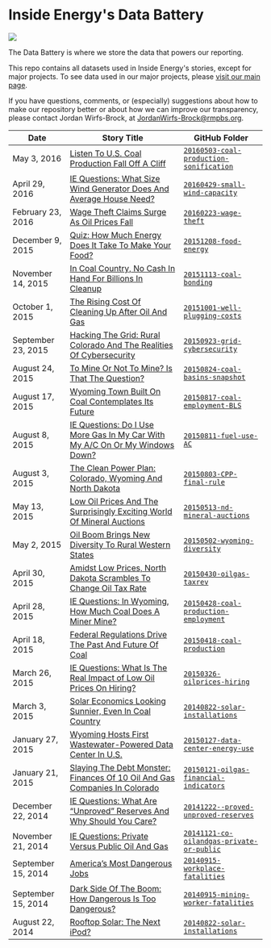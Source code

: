 # Inside Energy's Data Battery

![](http://insideenergy.org/files/2015/07/data_battery_logo.jpg)

The Data Battery is where we store the data that powers our reporting.

This repo contains all datasets used in Inside Energy's stories, except for major projects. To see data used in our major projects, please [visit our main page](https://github.com/InsideEnergy).

If you have questions, comments, or (especially) suggestions about how to make our repository better or about how we can improve our transparency, please contact Jordan Wirfs-Brock, at JordanWirfs-Brock@rmpbs.org.

Date | Story Title | GitHub Folder
---------|-----|-----
May 3, 2016 | [Listen To U.S. Coal Production Fall Off A Cliff](http://insideenergy.org/2016/05/03/listen-to-u-s-coal-production-fall-off-a-cliff/) | [`20160503-coal-production-sonification`](/20160503-coal-production-sonification)
April 29, 2016 | [IE Questions: What Size Wind Generator Does And Average House Need?](ie-questions-what-size-wind-generator-does-an-average-house-need) | [`20160429-small-wind-capacity`](/20160429-small-wind-capacity)
February 23, 2016 | [Wage Theft Claims Surge As Oil Prices Fall](http://insideenergy.org/2016/02/22/wage-theft-claims-surge-as-oil-prices-fall/) | [`20160223-wage-theft`](/20160223-wage-theft)
December 9, 2015 | [Quiz: How Much Energy Does It Take To Make Your Food?](http://insideenergy.org/2015/12/08/quiz-how-much-energy-does-it-take-to-make-your-food/) | [`20151208-food-energy`](/20151208-food-energy)
November 14, 2015 | [In Coal Country, No Cash In Hand For Billions In Cleanup](http://insideenergy.org/2015/11/14/in-coal-county-no-cash-in-hand-for-billions-in-cleanup/) | [`20151113-coal-bonding`](/20151113-coal-bonding)
October 1, 2015 | [The Rising Cost Of Cleaning Up After Oil And Gas](http://insideenergy.org/2015/10/01/the-rising-cost-of-cleaning-up-after-oil-and-gas/) | [`20151001-well-plugging-costs`](/20151001-well-plugging-costs)
September 23, 2015 | [Hacking The Grid: Rural Colorado And The Realities Of Cybersecurity](http://insideenergy.org/2015/09/23/hacking-the-grid-rural-colorado-and-the-realities-of-cybersecurity/) | [`20150923-grid-cybersecurity`](/20150923-grid-cybersecurity)
August 24, 2015 | [To Mine Or Not To Mine? Is That The Question?](http://insideenergy.org/2015/08/24/to-mine-or-not-to-mine-is-that-the-question/) | [`20150824-coal-basins-snapshot`](20150824-coal-basins-snapshot)
August 17, 2015 | [Wyoming Town Built On Coal Contemplates Its Future](http://insideenergy.org/2015/08/17/wyoming-town-built-on-coal-contemplates-its-future/) | [`20150817-coal-employment-BLS`](/20150817-coal-employment-BLS)
August 8, 2015 | [IE Questions: Do I Use More Gas In My Car With My A/C On Or My Windows Down?](http://insideenergy.org/2015/08/11/ie-questions-do-i-use-more-gas-in-my-car-with-my-ac-on-or-my-windows-down) | [`20150811-fuel-use-AC`](/20150811-fuel-use-AC)
August 3, 2015 | [The Clean Power Plan: Colorado, Wyoming And North Dakota](http://insideenergy.org/2015/08/03/obamas-clean-power-plan-visualized/) | [`20150803-CPP-final-rule`](/20150803-CPP-final-rule)
May 13, 2015 | [Low Oil Prices And The Surprisingly Exciting World Of Mineral Auctions](http://insideenergy.org/2015/05/13/low-oil-prices-and-the-surprisingly-exciting-world-of-mineral-auctions/) | [`20150513-nd-mineral-auctions`](/20150513-nd-mineral-auctions)
May 2, 2015 | [Oil Boom Brings New Diversity To Rural Western States](http://insideenergy.org/2015/05/02/oil-boom-brings-new-diversity-to-rural-western-states/) | [`20150502-wyoming-diversity`](/20150502-wyoming-diversity)
April 30, 2015 | [Amidst Low Prices, North Dakota Scrambles To Change Oil Tax Rate](http://insideenergy.org/2015/04/30/amidst-low-prices-north-dakota-scrambles-to-change-oil-tax-rate/) | [`20150430-oilgas-taxrev`](/20150430-oilgas-taxrev)
April 28, 2015 | [IE Questions: In Wyoming, How Much Coal Does A Miner Mine?](http://insideenergy.org/2015/04/28/ie-questions-in-wyoming-how-much-coal-does-a-miner-mine/) | [`20150428-coal-production-employment`](/20150428-coal-production-employment)
April 18, 2015 | [Federal Regulations Drive The Past And Future Of Coal](http://insideenergy.org/2015/04/18/federal-regulations-drive-the-past-and-future-of-coal/) | [`20150418-coal-production`](/20150418-coal-production)
March 26, 2015 | [IE Questions: What Is The Real Impact of Low Oil Prices On Hiring?](http://insideenergy.org/2015/03/26/ie-questions-what-is-the-real-impact-of-low-oil-prices-on-hiring/) | [`20150326-oilprices-hiring`](/20150326-oilprices-hiring)
March 3, 2015 | [Solar Economics Looking Sunnier, Even In Coal Country](http://insideenergy.org/2015/03/03/solar-economics-looking-sunnier-even-in-coal-country/) | [`20140822-solar-installations`](/20140822-solar-installations)
January 27, 2015 | [Wyoming Hosts First Wastewater-Powered Data Center In U.S.](http://insideenergy.org/2015/01/27/wyoming-hosts-first-waste-powered-data-center-in-u-s/) | [`20150127-data-center-energy-use`](/20150127-data-center-energy-use)
January 21, 2015 | [Slaying The Debt Monster: Finances Of 10 Oil And Gas Companies In Colorado](http://insideenergy.org/2015/01/21/slaying-the-debt-monster-finances-of-10-oil-and-gas-companies-in-colorado/) | [`20150121-oilgas-financial-indicators`](/20150121-oilgas-financial-indicators)
December 22, 2014 | [IE Questions: What Are “Unproved” Reserves And Why Should You Care?](http://insideenergy.org/2014/12/22/ie-questions-what-are-unproved-reserves-and-why-should-you-care/) | [`20141222--proved-unproved-reserves`](/20141222--proved-unproved-reserves)
November 21, 2014 | [IE Questions: Private Versus Public Oil And Gas](http://insideenergy.org/2014/11/21/ie-questions-how-big-is-the-black-box-of-private-oil-and-gas-companies/) | [`20141121-co-oilandgas-private-or-public`](/20141121-co-oilandgas-private-or-public)
September 15, 2014 | [America’s Most Dangerous Jobs](http://insideenergy.org/2014/09/15/deadliest-catch/) | [`20140915-workplace-fatalities`](/20140915-workplace-fatalities)
September 15, 2014 | [Dark Side Of The Boom: How Dangerous Is Too Dangerous?](http://insideenergy.org/2014/09/15/dark-side-of-the-boom-how-dangerous-is-too-dangerous/) | [`20140915-mining-worker-fatalities`](/20140915-mining-worker-fatalities)
August 22, 2014 | [Rooftop Solar: The Next iPod?](http://insideenergy.org/2014/08/22/rooftop-solar-the-next-ipod/) | [`20140822-solar-installations`](/20140822-solar-installations)